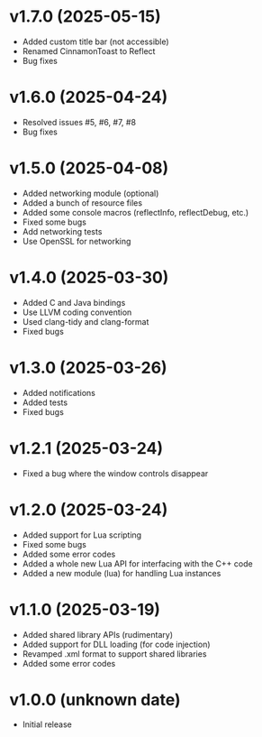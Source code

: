 # v1.7.0 (2025-05-15)
- Added custom title bar (not accessible)
- Renamed CinnamonToast to Reflect
- Bug fixes

# v1.6.0 (2025-04-24)
- Resolved issues #5, #6, #7, #8
- Bug fixes

# v1.5.0 (2025-04-08)
- Added networking module (optional)
- Added a bunch of resource files
- Added some console macros (reflectInfo, reflectDebug, etc.)
- Fixed some bugs
- Add networking tests
- Use OpenSSL for networking

# v1.4.0 (2025-03-30)
- Added C and Java bindings
- Use LLVM coding convention
- Used clang-tidy and clang-format
- Fixed bugs

# v1.3.0 (2025-03-26)
- Added notifications 
- Added tests
- Fixed bugs

# v1.2.1 (2025-03-24)
- Fixed a bug where the window controls disappear

# v1.2.0 (2025-03-24)
- Added support for Lua scripting
- Fixed some bugs
- Added some error codes
- Added a whole new Lua API for interfacing with the C++ code
- Added a new module (lua) for handling Lua instances

# v1.1.0 (2025-03-19)
- Added shared library APIs (rudimentary)
- Added support for DLL loading (for code injection)
- Revamped .xml format to support shared libraries
- Added some error codes

# v1.0.0 (unknown date)
- Initial release
